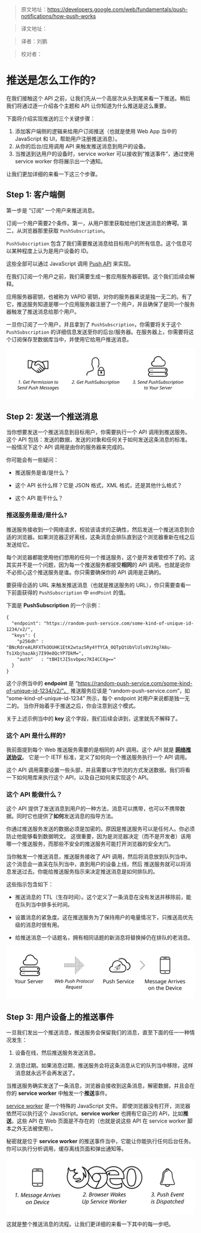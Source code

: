 >原文地址：https://developers.google.com/web/fundamentals/push-notifications/how-push-works

>译文地址：

>译者：刘鹏

>校对者：


# 推送是怎么工作的?

在我们接触这个 API 之前，让我们先从一个高层次从头到尾来看一下推送。稍后我们将通过逐一介绍各个主题和 API 让你知道为什么推送是这么重要。

下面将介绍实现推送的三个关键步骤：

1. 添加客户端侧的逻辑来给用户订阅推送（也就是使用 Web App 当中的 JavaScript 和 UI，帮助用户注册推送消息）。
2. 从你的后台/应用调用 API 来触发推送消息到用户的设备。
3. 当推送到达用户的设备时，service worker 可以接收到“推送事件”，通过使用 service worker 你将展示出一个通知。

让我们更加详细的来看一下这三个步骤。

## Step 1: 客户端侧

第一步是 “订阅” 一个用户来推送消息。

订阅一个用户需要2个条件。第一，从用户那里获取给他们发送消息的**许可**。第二，从浏览器那里获取 `PushSubscription`。

`PushSubscription` 包含了我们需要推送消息给目标用户的所有信息。这个信息可以某种程度上认为是用户设备的 ID。

这些全部可以通过 JavaScript 调用 [Push API](https://developer.mozilla.org/en-US/docs/Web/API/Push_API) 来实现。

在我们订阅一个用户之前，我们需要生成一套应用服务器密钥。这个我们后续会解释。

应用服务器密钥，也被称为 VAPID 密钥，对你的服务器来说是独一无二的。有了它，推送服务知道是哪一个应用服务器注册了一个用户，并且确保了是同一个服务器触发了推送消息给那个用户。

一旦你订阅了一个用户，并且拿到了 `PushSubscription`，你需要将关于这个 `PushSubscription` 的详细信息发送至你的后台/服务器。在服务器上，你需要将这个订阅保存至数据库当中，并使用它给用户推送消息。

![确保你发送了 `PushSubscription` 到你的后端](./images/svgs/browser-to-server.svg)

## Step 2: 发送一个推送消息

当你想要发送一个推送消息到目标用户，你需要执行一个 API 调用到推送服务。这个 API 包括：发送的数据，发送的对象和任何关于如何发送这条消息的标准。一般情况下这个 API 调用是由你的服务器来完成的。

你可能会有一些疑问：

- 推送服务是谁/是什么？

- 这个 API 长什么样？它是 JSON 格式，XML 格式，还是其他什么格式？

- 这个 API 能干什么？

### 推送服务是谁/是什么?

推送服务接收到一个网络请求，校验该请求的正确性，然后发送一个推送消息到合适的浏览器。如果浏览器正好离线，这条消息会排队直到这个浏览器重新在线之后发送给它。

每个浏览器都能使用他们想用的任何一个推送服务，这个是开发者管控不了的。这其实并不是一个问题，因为每一个推送服务都接受**相同**的 API 调用。也就是说你不必担心这个推送服务是谁。你只需要确保你的 API 调用是正确的。

要获得合适的 URL 来触发推送消息（也就是推送服务的 URL），你只需要查看一下前面获得的 `PushSubscription` 中 `endPoint` 的值。

下面是 **PushSubscription** 的一个示例：

	{
	  "endpoint": "https://random-push-service.com/some-kind-of-unique-id-1234/v2/",
	  "keys": {
	    "p256dh" :
	"BNcRdreALRFXTkOOUHK1EtK2wtaz5Ry4YfYCA_0QTpQtUbVlUls0VJXg7A8u-Ts1XbjhazAkj7I99e8QcYP7DkM=",
	    "auth"   : "tBHItJI5svbpez7KI4CCXg=="
	  }
	}
	
这个示例当中的 **endpoint** 是 “https://random-push-service.com/some-kind-of-unique-id-1234/v2/”。 推送服务应该是 “random-push-service.com”，如 “some-kind-of-unique-id-1234” 所示，每个 endpoint 对用户来说都是独一无二的。
当你开始着手于推送之后，你会注意到这个模式。

关于上述示例当中的 **key** 这个字段，我们后续会讲到，这里就先不解释了。

### 这个 API 是什么样的?

我前面提到每个 Web 推送服务需要的是相同的 API 调用。这个 API 就是 [**网络推送协议**](https://tools.ietf.org/html/draft-ietf-webpush-protocol)。
它是一个 IETF 标准，定义了如何向一个推送服务执行一个 API 调用。

这个 API 调用需要设置一些头部，并且需要以字节流的方式发送数据。我们将看一下如何用库来执行这个 API，以及自己如何来实现这个 API。

### 这个 API 能做什么？

这个 API 提供了发送消息到用户的一种方法，消息可以携带，也可以不携带数据。同时它也提供了**如何**发送消息的指导方法。

你通过推送服务发送的数据必须是加密的。原因是推送服务可以是任何人。你必须防止他能够看到数据明文。
这很重要，因为是浏览器决定（而不是开发者）该用哪一个推送服务，而那些不安全的推送服务可能打开浏览器的安全大门。

当你触发一个推送消息，推送服务接收了 API 调用，然后将消息放到队列当中。这个消息会一直呆在队列当中，直到用户的设备上线，然后
推送服务就可以将消息发送过去。你能给推送服务指示来决定推送消息是如何排队的。

这些指示包含如下：

- 推送消息的 TTL（生存时间）。这个定义了一条消息在没有发送并移除前，能在队列当中排多长时间。

- 设置消息的紧急度。这在推送服务为了保持用户的电量情况下，只推送高优先级的消息时很有用。

- 给推送消息一个话题名，拥有相同话题的新消息将替换掉仍在排队的老消息。

![当你的服务器希望发送一个推送消息，它需要发送一个网络推送协议请求至推送服务](./images/svgs/server-to-push-service.svg)

## Step 3: 用户设备上的推送事件

一旦我们发出一个推送消息，推送服务会保留我们的消息，直至下面的任一一种情况发生：

1. 设备在线，然后推送服务发送消息。

2. 消息过期。如果消息过期，推送服务会将这条消息从它的队列当中移除，这样消息就永远不会再发送了。

当推送服务确实发送了一条消息，浏览器会接收到这条消息，解密数据，并且会在你的 **service worker** 中触发一个**推送**事件。

[service worker](https://developer.mozilla.org/en-US/docs/Web/API/Service_Worker_API) 是一个特殊的 JavaScript 文件。
即使浏览器没有打开，浏览器依然可以执行这个 JavaScript。**service worker** 也拥有它自己的 API，比如**推送**，这些 API 在 Web 页面是不存在的（也就是说这些 API 在 service worker 脚本之外无法被使用）。

秘密就是位于 **service worker** 的推送事件当中，它能让你能执行任何后台任务。你可以执行分析调用，缓存离线页面和弹出通知等。

![当推送服务发送一条推送消息给用户的设备，设备的 service worker 将收到一个推送事件](./images/svgs/push-service-to-sw-event.svg)

这就是整个推送消息的流程。让我们更详细的来看一下其中的每一步吧。
